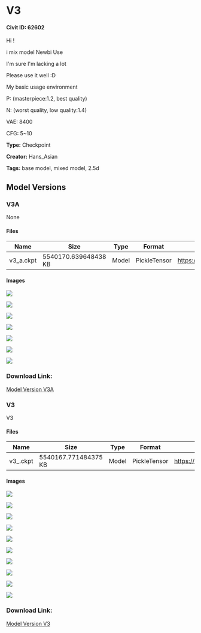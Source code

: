 # V3

#### Civit ID: 62602

<p>Hi !</p><p>i mix model Newbi Use</p><p>I'm sure I'm lacking a lot</p><p>Please use it well :D</p><p></p><p>My basic usage environment</p><p>P: (masterpiece:1.2, best quality)</p><p>N: (worst quality, low quality:1.4)</p><p>VAE: 8400</p><p>CFG: 5~10</p>

**Type:** Checkpoint

**Creator:** Hans_Asian

**Tags:** base model, mixed model, 2.5d

## Model Versions

### V3A

None

#### Files

| Name | Size | Type | Format | Download Url | AutoV1 | AutoV2 | SHA256 | CRC32 | BLAKE3 |
| --- | --- | --- | --- | --- | --- | --- | --- | --- | --- |
| v3_a.ckpt | 5540170.639648438 KB | Model | PickleTensor | https://civitai.com/api/download/models/83938 | CB6C01EB | 51AC74AE3F | 51AC74AE3FE2AC13418880E511FF79C5618FEBDA6280FFABDDB82A38D21FB1F3 | 80908B0E | 2B11212AB29BDD0E0BD651088145E30FAE6DE3E222BDF619009F0CB831173859 |

#### Images

<p><img src="https://image.civitai.com/xG1nkqKTMzGDvpLrqFT7WA/8570c80e-4cb1-4bd1-8c7d-0ae776870373/width=450/947420.jpeg" /></p>

<p><img src="https://image.civitai.com/xG1nkqKTMzGDvpLrqFT7WA/285ea412-1229-4195-aa88-5d5498dac6fe/width=450/947494.jpeg" /></p>

<p><img src="https://image.civitai.com/xG1nkqKTMzGDvpLrqFT7WA/feb9ab17-0256-48bf-b7eb-69aa57e43613/width=450/947657.jpeg" /></p>

<p><img src="https://image.civitai.com/xG1nkqKTMzGDvpLrqFT7WA/4a61d6a1-88f3-4397-9796-d84dba9eb360/width=450/947330.jpeg" /></p>

<p><img src="https://image.civitai.com/xG1nkqKTMzGDvpLrqFT7WA/ddc9756a-539c-4409-b468-9259c22244b7/width=450/947419.jpeg" /></p>

<p><img src="https://image.civitai.com/xG1nkqKTMzGDvpLrqFT7WA/54631daf-14e1-46bb-b12e-3aa728770a8b/width=450/947329.jpeg" /></p>

<p><img src="https://image.civitai.com/xG1nkqKTMzGDvpLrqFT7WA/b199d58c-da45-476e-8cb2-2bc3d4c0717d/width=450/947661.jpeg" /></p>

### Download Link:

[Model Version V3A](https://civitai.com/api/download/models/83938)

### V3

<p>V3</p>

#### Files

| Name | Size | Type | Format | Download Url | AutoV1 | AutoV2 | SHA256 | CRC32 | BLAKE3 |
| --- | --- | --- | --- | --- | --- | --- | --- | --- | --- |
| v3_.ckpt | 5540167.771484375 KB | Model | PickleTensor | https://civitai.com/api/download/models/67167 | D5B1726A | 0A65206F46 | 0A65206F4642633A0DA47D8598ECB7ABBB6B63BC918E21E3E0CBE8B339701480 | 9DF1812A | 9E95032569168D2752415423E82635BFECDA5A4DB44D32F9349E8F62D8FC895B |

#### Images

<p><img src="https://image.civitai.com/xG1nkqKTMzGDvpLrqFT7WA/7abddb5a-2e99-4431-8ef0-ff6d9d4180dd/width=450/746449.jpeg" /></p>

<p><img src="https://image.civitai.com/xG1nkqKTMzGDvpLrqFT7WA/3eb7bbaa-1c47-4bc9-b094-ac33e2ba62fd/width=450/852417.jpeg" /></p>

<p><img src="https://image.civitai.com/xG1nkqKTMzGDvpLrqFT7WA/5b1b6af3-178a-471b-838a-ea361a20b303/width=450/745918.jpeg" /></p>

<p><img src="https://image.civitai.com/xG1nkqKTMzGDvpLrqFT7WA/a772fc52-9f59-42ab-b31d-dd28bd6973bd/width=450/745980.jpeg" /></p>

<p><img src="https://image.civitai.com/xG1nkqKTMzGDvpLrqFT7WA/15822ffa-0a40-494f-aeff-b78d21ef341f/width=450/767595.jpeg" /></p>

<p><img src="https://image.civitai.com/xG1nkqKTMzGDvpLrqFT7WA/c067cfe2-54ff-46b0-b31d-d942ff98ed98/width=450/746010.jpeg" /></p>

<p><img src="https://image.civitai.com/xG1nkqKTMzGDvpLrqFT7WA/45668e50-67c4-4828-954f-ed2c152b218e/width=450/767594.jpeg" /></p>

<p><img src="https://image.civitai.com/xG1nkqKTMzGDvpLrqFT7WA/5872b52d-6dc8-4099-add6-438a1a798bfd/width=450/746438.jpeg" /></p>

<p><img src="https://image.civitai.com/xG1nkqKTMzGDvpLrqFT7WA/bbe26052-e420-47bf-986a-c7ffc44111bf/width=450/746281.jpeg" /></p>

<p><img src="https://image.civitai.com/xG1nkqKTMzGDvpLrqFT7WA/562527a9-cdad-4b96-8922-9d0b6a9598b6/width=450/746670.jpeg" /></p>

### Download Link:

[Model Version V3](https://civitai.com/api/download/models/67167)


